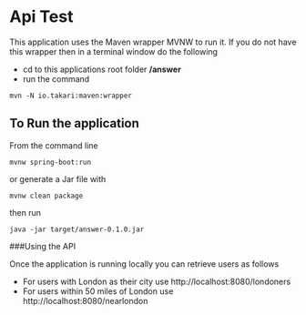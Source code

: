 # Api Test

This application uses the Maven wrapper MVNW to run it. If you do 
not have this wrapper then in a terminal window do the following   
  
  - cd to this applications root folder __/answer__
  - run the command 
  ``` 
mvn -N io.takari:maven:wrapper
```

## To Run the application
From the command line 
  ``` 
mvnw spring-boot:run
  ``` 
or generate a Jar file with 
  ``` 
mvnw clean package
  ``` 
then run
  ``` 
java -jar target/answer-0.1.0.jar
  ``` 
###Using the API

Once the application is running locally you can retrieve users as follows  
 
- For users with London as their city use http://localhost:8080/londoners  
- For users within 50 miles of London use http://localhost:8080/nearlondon


